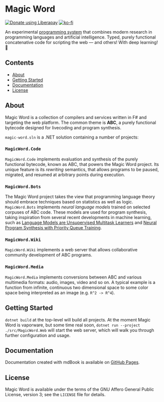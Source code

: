 # Magic Word
<a href="https://liberapay.com/xkapastel/donate"><img alt="Donate using Liberapay" src="https://liberapay.com/assets/widgets/donate.svg"></a> [![ko-fi](https://www.ko-fi.com/img/donate_sm.png)](https://ko-fi.com/T6T5QRUW)

An experimental [programming
system](https://www.dreamsongs.com/Files/Incommensurability.pdf) that
combines modern research in programming languages and artificial
intelligence. Typed, purely functional concatenative code for
scripting the web — and others! With deep learning! 🚀

## Contents
- [About](#about)
- [Getting Started](#getting-started)
- [Documentation](#documentation)
- [License](#license)

## About
Magic Word is a collection of compilers and services written in F# and
targeting the web platform. The common theme is **ABC**, a purely
functional bytecode designed for livecoding and program synthesis.

`magic-word.sln` is a .NET solution containing a number of projects:

### `MagicWord.Code`
`MagicWord.Code` implements evaluation and synthesis of the purely
functional bytecode, known as ABC, that powers the Magic Word
project. Its unique feature is its *rewriting* semantics, that allows
programs to be paused, migrated, and resumed at arbitrary points
during execution.
  
### `MagicWord.Bots`
The Magic Word project takes the view that programming language theory
should embrace techniques based on statistics as well as
logic. `MagicWord.Bots` implements *neural language models* trained on
selected corpuses of ABC code. These models are used for program
synthesis, taking inspiration from several recent developments in
machine learning, such as [Language Models are Unsupervised Multitask
Learners](https://d4mucfpksywv.cloudfront.net/better-language-models/language-models.pdf)
and [Neural Program Synthesis with Priority Queue
Training](https://arxiv.org/abs/1801.03526).

### `MagicWord.Wiki`
`MagicWord.Wiki` implements a web server that allows collaborative
community development of ABC programs.
  
### `MagicWord.Media`
`MagicWord.Media` implements conversions between ABC and various
multimedia formats: audio, images, video and so on. A typical example
is a function from infinite, continuous two dimensional space to some
color space being interpreted as an image (e.g. `R^2 -> R^4`).

## Getting Started
`dotnet build` at the top-level will build all projects. At the moment
Magic Word is vaporware, but some time real soon, `dotnet run
--project ./src/MagicWord.Web` will start the web server, which will
walk you through further configuration and usage.

## Documentation
Documentation created with mdBook is available on [GitHub
Pages](https://xkapastel.github.io/magic-word).

## License
Magic Word is available under the terms of the GNU Affero General
Public License, version 3; see the `LICENSE` file for details.
